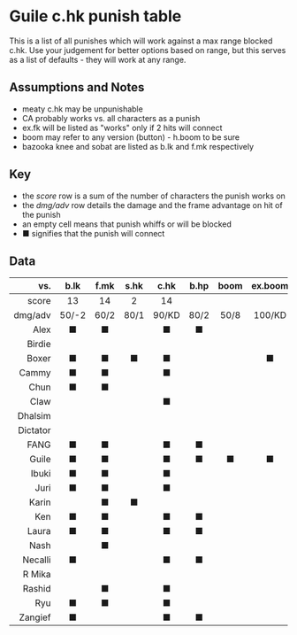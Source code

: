 # Guile c.hk punish table
This is a list of all punishes which will work against a max range blocked
c.hk. Use your judgement for better options based on range, but this serves as
a list of defaults - they will work at any range.

## Assumptions and Notes
* meaty c.hk may be unpunishable
* CA probably works vs. all characters as a punish
* ex.fk will be listed as "works" only if 2 hits will connect
* boom may refer to any version (button) - h.boom to be sure
* bazooka knee and sobat are listed as b.lk and f.mk respectively

## Key
* the *score* row is a sum of the number of characters the punish works on
* the *dmg/adv* row details the damage and the frame advantage on hit of the punish
* an empty cell means that punish whiffs or will be blocked
* ■ signifies that the punish will connect

## Data

|    vs.   | b.lk | f.mk | s.hk | c.hk | b.hp | boom | ex.boom | lk.fk | mk.fk | hk.fk | ex.fk |
|---------:|:----:|:----:|:----:|:----:|:----:|:----:|:-------:|:-----:|:-----:|:-----:|:-----:|
|  score   |13    |14    |2     |14    |      |      |         |       |       |       |       |
| dmg/adv  |50/-2 |60/2  |80/1  |90/KD |80/2  |50/8  |100/KD   |120/KD |120/KD |120/KD |150/KD |
|     Alex | ■    | ■    |      | ■    | ■    |      |         |       |       | ■     |       |
|   Birdie |      |      |      |      |      |      |         |       |       |       |       |
|    Boxer | ■    | ■    | ■    | ■    |      |      | ■       |       |       | ■     |       |
|    Cammy | ■    | ■    |      | ■    |      |      |         |       |       | ■     | ■     |
|     Chun | ■    | ■    |      |      |      |      |         |       |       |       |       |
|     Claw |      |      |      | ■    |      |      |         | ■     | ■     | ■     | ■     |
|  Dhalsim |      |      |      |      |      |      |         |       |       |       |       |
| Dictator |      |      |      |      |      |      |         |       |       |       |       |
|     FANG | ■    | ■    |      | ■    | ■    |      |         |       | ■     | ■     | ■     |
|    Guile | ■    | ■    |      | ■    | ■    | ■    | ■       | ■     | ■     | ■     | ■     |
|    Ibuki | ■    | ■    |      | ■    |      |      |         |       |       | ■     |       |
|     Juri | ■    | ■    |      | ■    |      |      |         |       |       | ■     |       |
|    Karin |      | ■    | ■    |      |      |      |         | ■     |       |       |       |
|      Ken | ■    | ■    |      | ■    | ■    |      |         |       | ■     | ■     |       |
|    Laura | ■    | ■    |      | ■    | ■    |      |         |       |       |       |       |
|     Nash |      | ■    |      |      |      |      |         |       |       |       |       |
|  Necalli | ■    |      |      | ■    | ■    |      |         | ■     | ■     | ■     | ■     |
|   R Mika |      |      |      |      |      |      |         | ■     | ■     | ■     | ■     |
|   Rashid |      | ■    |      | ■    |      |      |         |       |       | ■     |       |
|      Ryu | ■    | ■    |      | ■    |      |      |         |       |       | ■     |       |
|  Zangief | ■    |      |      | ■    | ■    |      |         | ■     | ■     | ■     | ■     |
